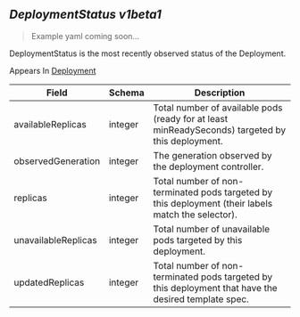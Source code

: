## *DeploymentStatus v1beta1*

> Example yaml coming soon...



DeploymentStatus is the most recently observed status of the Deployment.

<aside class="notice">
Appears In  <a href="#deployment-v1beta1">Deployment</a> </aside>

Field        | Schema     | Description
------------ | ---------- | -----------
availableReplicas | integer | Total number of available pods (ready for at least minReadySeconds) targeted by this deployment.
observedGeneration | integer | The generation observed by the deployment controller.
replicas | integer | Total number of non-terminated pods targeted by this deployment (their labels match the selector).
unavailableReplicas | integer | Total number of unavailable pods targeted by this deployment.
updatedReplicas | integer | Total number of non-terminated pods targeted by this deployment that have the desired template spec.

